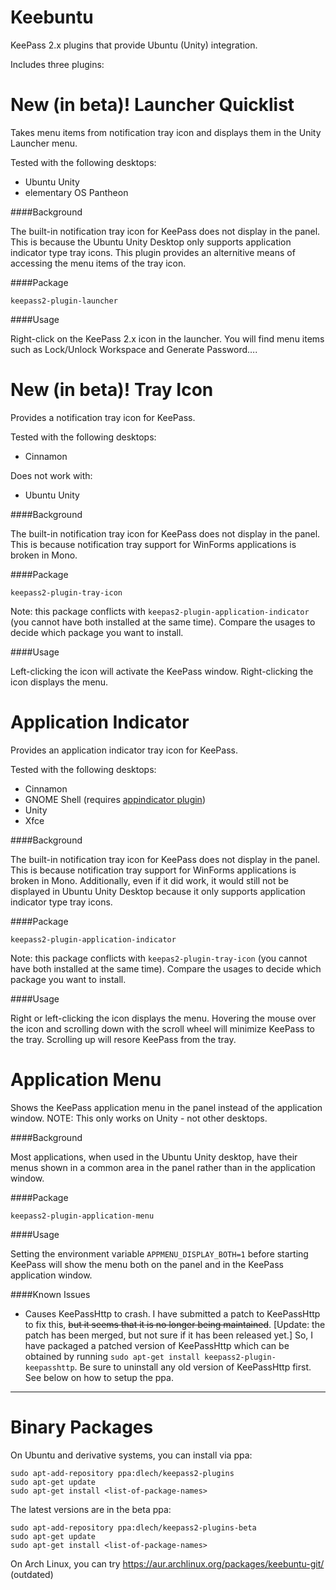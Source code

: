 Keebuntu
========

KeePass 2.x plugins that provide Ubuntu (Unity) integration.


Includes three plugins:

New (in beta)! Launcher Quicklist
=================================

Takes menu items from notification tray icon and displays them in the Unity Launcher menu.

Tested with the following desktops:
* Ubuntu Unity
* elementary OS Pantheon

####Background

The built-in notification tray icon for KeePass does not display in the panel. This is because the Ubuntu Unity
Desktop only supports application indicator type tray icons. This plugin provides an alternitive means of accessing the menu items of the tray icon.

####Package

`keepass2-plugin-launcher`

####Usage

Right-click on the KeePass 2.x icon in the launcher. You will find menu items such as Lock/Unlock Workspace and Generate Password….

New (in beta)! Tray Icon
========================

Provides a notification tray icon for KeePass. 

Tested with the following desktops:
* Cinnamon

Does not work with:
* Ubuntu Unity

####Background

The built-in notification tray icon for KeePass does not display in the panel. This is because
notification tray support for WinForms applications is broken in Mono.

####Package

`keepass2-plugin-tray-icon`

Note: this package conflicts with `keepas2-plugin-application-indicator` (you cannot have both
installed at the same time). Compare the usages to decide which package you want to install.

####Usage

Left-clicking the icon will activate the KeePass window. Right-clicking the icon displays the menu.

Application Indicator
=====================

Provides an application indicator tray icon for KeePass.

Tested with the following desktops:
* Cinnamon
* GNOME Shell (requires [appindicator plugin](https://extensions.gnome.org/extension/615/appindicator-support/))
* Unity
* Xfce

####Background

The built-in notification tray icon for KeePass does not display in the panel. This is
because notification tray support for WinForms applications is broken in Mono. Additionally,
even if it did work, it would still not be displayed in Ubuntu Unity Desktop because it
only supports application indicator type tray icons.

####Package

`keepass2-plugin-application-indicator`

Note: this package conflicts with `keepas2-plugin-tray-icon` (you cannot have both
installed at the same time). Compare the usages to decide which package you want to install.

####Usage

Right or left-clicking the icon displays the menu. Hovering the mouse over the icon and scrolling down with the
scroll wheel will minimize KeePass to the tray. Scrolling up will resore KeePass from the tray.


Application Menu
================

Shows the KeePass application menu in the panel instead of the application window. NOTE: This only works on Unity - not other desktops.

####Background

Most applications, when used in the Ubuntu Unity desktop, have their menus shown in a common area in the panel rather
than in the application window.

####Package

`keepass2-plugin-application-menu`

####Usage

Setting the environment variable `APPMENU_DISPLAY_BOTH=1` before starting KeePass will show the menu both on the panel
and in the KeePass application window.

####Known Issues

* Causes KeePassHttp to crash. I have submitted a patch to KeePassHttp to fix this, ~~but it seems that it is no longer being maintained~~. [Update: the patch has been merged, but not sure if it has been released yet.] So, I have packaged a patched version of KeePassHttp which can be obtained by running `sudo apt-get install keepass2-plugin-keepasshttp`. Be sure to uninstall any old version of KeePassHttp first. See below on how to setup the ppa.

-----

Binary Packages
===============

On Ubuntu and derivative systems, you can install via ppa:

```
sudo apt-add-repository ppa:dlech/keepass2-plugins
sudo apt-get update
sudo apt-get install <list-of-package-names>
```

The latest versions are in the beta ppa:
```
sudo apt-add-repository ppa:dlech/keepass2-plugins-beta
sudo apt-get update
sudo apt-get install <list-of-package-names>
```

On Arch Linux, you can try https://aur.archlinux.org/packages/keebuntu-git/ (outdated)
